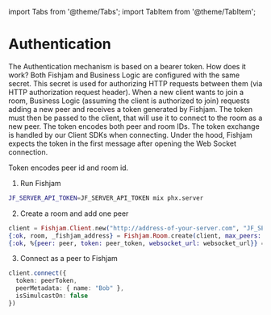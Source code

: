 import Tabs from '@theme/Tabs';
import TabItem from '@theme/TabItem';

# Authentication

The Authentication mechanism is based on a bearer token.
How does it work?
Both Fishjam and Business Logic are configured with the same secret.
This secret is used for authorizing HTTP requests between them (via HTTP authorization request header).
When a new client wants to join a room, Business Logic (assuming the client is authorized to join) requests adding a new peer and receives a token generated by Fishjam.
The token must then be passed to the client, that will use it to connect to the room as a new peer. 
The token encodes both peer and room IDs.
The token exchange is handled by our Client SDKs when connecting.
Under the hood, Fishjam expects the token in the first message after opening the Web Socket connection.

Token encodes peer id and room id. 

1. Run Fishjam

```bash
JF_SERVER_API_TOKEN=JF_SERVER_API_TOKEN mix phx.server
```

2. Create a room and add one peer

```elixir title="Business Logic"
client = Fishjam.Client.new("http://address-of-your-server.com", "JF_SERVER_API_TOKEN")
{:ok, room, _fishjam_address} = Fishjam.Room.create(client, max_peers: 10)
{:ok, %{peer: peer, token: peer_token, websocket_url: websocket_url}} = Fishjam.Room.add_peer(client, room.id, "BobId")
```

3. Connect as a peer to Fishjam

```ts title="Client"
client.connect({ 
  token: peerToken,
  peerMetadata: { name: "Bob" }, 
  isSimulcastOn: false
})
```
